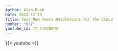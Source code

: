 ```yaml
---
Author: Alan Bush
Date: 2013-12-19
Title: Your New Years Resolutions for the Cloud
number: "037"
youtube_id: IY_fxDXN8WU
---
```


{{< youtube >}}
